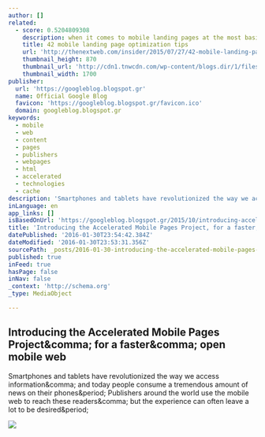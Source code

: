 ```yaml
---
author: []
related:
  - score: 0.5204809308
    description: when it comes to mobile landing pages at the most basic level a landing page is the first interaction a customer will have with your website. Getting that first impression right is critical.
    title: 42 mobile landing page optimization tips
    url: 'http://thenextweb.com/insider/2015/07/27/42-mobile-landing-page-optimization-tips/'
    thumbnail_height: 870
    thumbnail_url: 'http://cdn1.tnwcdn.com/wp-content/blogs.dir/1/files/2015/07/optimization.jpg'
    thumbnail_width: 1700
publisher:
  url: 'https://googleblog.blogspot.gr'
  name: Official Google Blog
  favicon: 'https://googleblog.blogspot.gr/favicon.ico'
  domain: googleblog.blogspot.gr
keywords:
  - mobile
  - web
  - content
  - pages
  - publishers
  - webpages
  - html
  - accelerated
  - technologies
  - cache
description: 'Smartphones and tablets have revolutionized the way we access information, and today people consume a tremendous amount of news on their phones. Publishers around the world use the mobile web to reach these readers, but the experience can often leave a lot to be desired.'
inLanguage: en
app_links: []
isBasedOnUrl: 'https://googleblog.blogspot.gr/2015/10/introducing-accelerated-mobile-pages.html'
title: 'Introducing the Accelerated Mobile Pages Project, for a faster, open mobile web'
datePublished: '2016-01-30T23:54:42.384Z'
dateModified: '2016-01-30T23:53:31.356Z'
sourcePath: _posts/2016-01-30-introducing-the-accelerated-mobile-pages-project-for-a-fast.md
published: true
inFeed: true
hasPage: false
inNav: false
_context: 'http://schema.org'
_type: MediaObject

---
```

<article style=""><h1>Introducing the Accelerated Mobile Pages Project&amp;comma; for a faster&amp;comma; open mobile web</h1><p>Smartphones and tablets have revolutionized the way we access information&amp;comma; and today people consume a tremendous amount of news on their phones&amp;period; Publishers around the world use the mobile web to reach these readers&amp;comma; but the experience can often leave a lot to be desired&amp;period;</p><img src="https://www.gstatic.com/images/branding/googlelogo/2x/googlelogo_color_284x96dp.png" /></article>